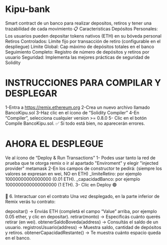 # Kipu-bank
Smart contract de un banco para realizar depositos, retiros y tener una trazabilidad de cada movimiento
📋 Caracteristicas
Depósitos Personales: Los usuarios pueden depositar tokens nativos (ETH) en su bóveda personal
Retiros Controlados: Límite fijo por transacción de retiro (configurable en el despliegue)
Límite Global: Cap máximo de depósitos totales en el banco
Seguimiento Completo: Registro de número de depósitos y retiros por usuario
Seguridad: Implementa las mejores prácticas de seguridad de Solidity

# INSTRUCCIONES PARA COMPILAR Y DESPLEGAR
1-Entra a https://remix.ethereum.org
2-Crea un nuevo archivo llamado BancoKipu.sol
3-Haz clic en el ícono de “Solidity Compiler”
4-En “Compiler”, selecciona cualquier version >= 0.8.0
5- Clic en el botón Compile BancoKipu.sol.
✅ Si todo está bien, no aparecerán errores.
# AHORA EL DESPLEGUE
Ve al ícono de “Deploy & Run Transactions”
1- Podes usar tanto la red de prueba que te otorga remix o ir al apartado "Enviroment" y elegir "injected provider" metamask
2-En los campos de constructor te pedirá:
(siempre los valores se expresan en wei, NO en ETH)
_limiteRetiro: por ejemplo 10000000000000000 (0.01 ETH). 
_capacidadBanco: por ejemplo 1000000000000000000 (1 ETH).
3- Clic en Deploy 🟢

🧠 6. Interactuar con el contrato
Una vez desplegado, en la parte inferior de Remix verás tu contrato:

depositar() → Enviás ETH (completá el campo “Value” arriba, por ejemplo 0.05 ether, y clic en depositar).
retirar(monto) → Especificás cuánto querés retirar (en wei).
obtenerSaldoBoveda(address) → Consultás el saldo de un usuario.
registrosUsuario(address) → Muestra saldo, cantidad de depósitos y retiros.
obtenerCapacidadRestante() → Te muestra cuánto espacio queda en el banco.
